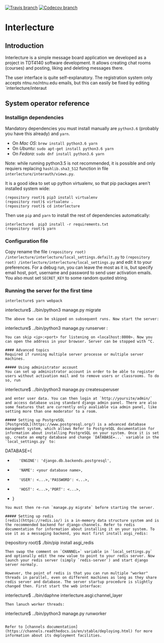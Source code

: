 [![Travis branch](https://img.shields.io/travis/PU-69/interlecture.svg)]() [![Codecov branch](https://img.shields.io/codecov/c/github/PU-69/interlecture.svg)]()

Interlecture 
============

Introduction
------------

Interlecture is a simple message board application we developed as a project in TDT4140 software development. It allows creating chat rooms (courses) and posting, liking and deleting messages there.

The user interface is quite self-explanatory. The registration system only accepts ntnu.no/ntnu.edu emails, but this can easily be fixed by editing `interlecture/interaut

System operator reference
-------------------------

### Installign dependencies

Mandatory dependencies you must install manually are `python3.6` (probably you have this already) and `yarn`.
- On _Mac OS_: `brew install python3.6 yarn`
- On _Ubuntu_: `sudo apt-get install python3.6 yarn`
- On _Fedora_: `sudo dnf install python3.6 yarn`

Note: while running python3.5 is not recommended, it is possible and only requiers replacing `hashlib.sha3_512` function in file `interlecture/interauth/views.py`.

It is a good idea to set up python virtualenv, so that pip packages aren't installed system wide:
```
(repository root)$ pip3 install virtualenv
(repository root)$ virtualenv .
(repository root)$ cd interlecture
```

Then use `pip` and `yarn` to install the rest of dependencies automatically:
```
interlecture$  pip3 install -r requirements.txt
(repository root)$ yarn
```

### Configuration file
Copy rename the file `(repository root) /interlecture/interlecture/local_settings.defailt.py` to `(repository root) /interlecture/interlecture/local_settings.py` and edit it to your preferences. For a debug run, you can leave the most as it is, but specify email host, port, username and password to send user activation emails. You also must set `SECRET_KEY` to some random quoted string.

### Running the server for the first time
```
interlecture$ yarn webpack
```
interlecture$ ../bin/python3 manage.py migrate
```
The above two can be skipped on subsequent runs. Now start the server:
```
interlecture$ ../bin/python3 manage.py runserver <ip>:<port>
```
You can skip <ip>:<port> for listening on <localhost:8000>. Now you can open the address in your browser. Server can be stopped with ^C.

#### Advanced topics
Required if running multiple server processe or multiple server machines.

##### Using administrator account
You can set up administrator account in order to be able to register users without activation mail and to remove users or classrooms. To do so, run
```
interlecture$ ../bin/python3 manage.py createsuperuser
```
and enter user data. You can then login at `http://yoursite/admin/` and access database using standard django admin panel. There are also some features that are currently only avaliable via admin panel, like setting more than one moderator to a room.

##### Setting up PostgreSQL
[PostgreSQL](https://www.postgresql.org/) is a advanced database managment system, which allows Refer to PostgreSQL documentation for information about installing PostgreSQL on your system. Once it is set up, create an empty database and change `DATABASE=...` variable in the `local_settings.py` to:
```
DATABASE={
-        'ENGINE': 'django.db.backends.postgresql',
-        'NAME': <your database name>,
-        'USER': <...>,'PASSWORD': <...>,
-        'HOST': <...>,'PORT': <...>,
-    }
```
You must then re-run `manage.py migrate` before starting the server.

##### Setting up redis
[redis](https://redis.io/) is a in-memory data structure system and is the recommended backend for django-channels. Refer to redis documentation for information about installing it on your system. To use it as a messaging backend, you must first install asgi_redis:
```
(repository root)$ ./bin/pip install asgi_redis
```
Then swap the comment on `CHANNEL=` variable in `local_settings.py` and optionally edit the new value to point to your redis server. Now launch your redis server (simply `redis-server`) and start django server normaly.

However, the point of redis is that you can run multiple "worker" threads in parallel, even on different machines as long as they share redis server and database. The server startup procedure is slightly changed then. First start the web interface:
```
interlecture$ ../bin/daphne interlecture.asgi:channel_layer
```
Then lanuch worker threads:
```
interlecture$ ../bin/python3 manage.py runworker
```

Refer to [channels documentation](https://channels.readthedocs.io/en/stable/deploying.html) for more information about its deployment facilities.
